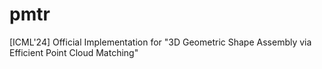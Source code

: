 # pmtr
[ICML'24] Official Implementation for "3D Geometric Shape Assembly via Efficient Point Cloud Matching"
